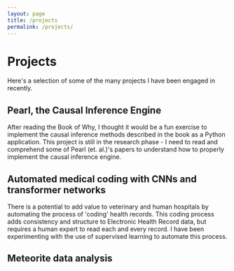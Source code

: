 ```yaml
---
layout: page
title: /projects
permalink: /projects/
---
```


# Projects
Here's a selection of some of the many projects I have been engaged in recently.

## Pearl, the Causal Inference Engine
After reading the Book of Why, I thought it would be a fun exercise to implement the causal inference methods described in the book as a Python application. This project is still in the research phase - I need to read and comprehend some of Pearl (et. al.)'s papers to understand how to properly implement the causal inference engine.

## Automated medical coding with CNNs and transformer networks
There is a potential to add value to veterinary and human hospitals by automating the process of 'coding' health records. This coding process adds consistency and structure to Electronic Health Record data, but requires a human expert to read each and every record. I have been experimenting with the use of supervised learning to automate this process.

## Meteorite data analysis


